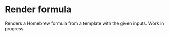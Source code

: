 # Render formula

Renders a Homebrew formula from a template with the given inputs. Work in progress.

